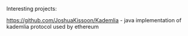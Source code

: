 Interesting projects:

https://github.com/JoshuaKissoon/Kademlia - java implementation of kademlia protocol used by ethereum